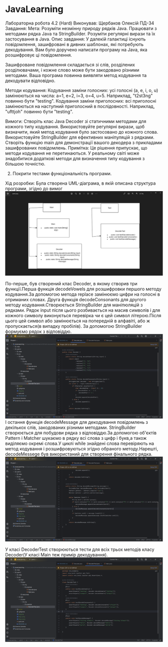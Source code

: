 # JavaLearning
Лабораторна робота 4.2 (Hard) Виконував: Щербаков Олексій ПД-34 Завдання:
Мета:
Розуміти незмінну природу рядків Java.
Працювати з методами рядка Java та StringBuilder.
Розуміти регулярні вирази та їх застосування в Java.
Опис завдання:
У далекій галактиці існують повідомлення, зашифровані в дивних шаблонах, які потребують декодування. 
Вам було доручено написати програму на Java, яка розшифровує ці повідомлення.

Зашифроване повідомлення складається зі слів, розділених розділювачами, і кожне слово може бути закодовано різними
методами. Ваша програма повинна виявляти метод кодування та декодувати відповідно.

Методи кодування:
Кодування заміни голосних: усі голосні (a, e, i, o, u) замінюються на числа: a=1, e=2, i=3, o=4, u=5. Наприклад,
"t2st3ng" повинно бути "testing".
Кодування заміни приголосних: всі приголосні замінюються на наступний приголосний в послідовності. Наприклад, 
"ufttjoh" повинно бути "testing".

Вимоги:
Створіть клас Java Decoder зі статичними методами для кожного типу кодування.
Використовуйте регулярні вирази, щоб визначити, який метод кодування було застосовано до кожного слова.
Використовуйте StringBuilder для ефективних маніпуляцій з рядками.
Створіть функцію main для демонстрації вашого декодера з прикладами зашифрованих повідомлень.
Примітка: Це рішення припускає, що методи кодування не перетинаються. У реальному світі може знадобитися додаткові
методи для визначення типу кодування з більшою точністю.

2. Покрити тестами функціональність програми.

Хід розробки:
Була створена UML-діаграма, в якій описана структура програми, згідно до вимог
![img.png](img.png)

По-перше, був створений клас Decoder, в якому створив три функції.Перша функція decodeVowels для розшифровки 
першого методу кодування.За допомогою метода replace замінюємо цифри на голосні в отриманих словах.
Друга функція decodeConsonants для другого методу кодування.Створюється StringBuilder для маніпюляцій з рядками.
Рядок input після цього розбивається на масив символів і для кожного символу виконується перевірка чи є цей символ
літерою.Після цього цей символ або замінюється на попередній в алфавіті, або ж пропускається(в випадку пробілів).
За допомогою StringBuilder формуємо рядок з відповіддю.
![img_1.png](img_1.png)
І остання функція decodeMessage для декодування повідомлень з декількох слів, закодованих різними методами.
StringBuilder створюється для побудови рядка з відповіддю.За допомогою об'єктів Pattern і Matcher шукаємо в рядку
всі слова з цифр і букв,а також виділяємо окремі слова.У циклі while знайдені слова перевіряють на метод кодування
і розшифровуються згідно обраного методу.Нарешті, decodeMessege був використаний для створення фінального рядка.
![img_2.png](img_2.png)

У класі DecoderTest створюються тести для всіх трьох методів класу Decoder(У класі Main теж примір декодування).
![img_3.png](img_3.png)

